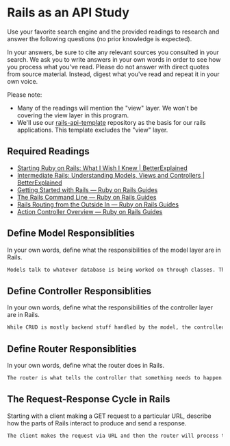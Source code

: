 # Rails as an API Study

Use your favorite search engine and the provided readings to research and answer
the following questions (no prior knowledge is expected).

In your answers, be sure to cite any relevant sources you consulted in your
search. We ask you to write answers in your own words in order to see how you
process what you've read. Please do not answer with direct quotes from source
material. Instead, digest what you've read and repeat it in your own voice.

Please note:

-   Many of the readings will mention the "view" layer. We won't be covering the
    view layer in this program.
-   We'll use our [rails-api-template](https://github.com/ga-wdi-boston/rails-api-template)
    repository as the basis for our rails applications.
    This template excludes the "view" layer.

## Required Readings

-   [Starting Ruby on Rails: What I Wish I Knew | BetterExplained](http://betterexplained.com/articles/starting-ruby-on-rails-what-i-wish-i-knew/)
-   [Intermediate Rails: Understanding Models, Views and Controllers | BetterExplained](http://betterexplained.com/articles/intermediate-rails-understanding-models-views-and-controllers/)
-   [Getting Started with Rails — Ruby on Rails Guides](http://guides.rubyonrails.org/getting_started.html)
-   [The Rails Command Line — Ruby on Rails Guides](http://guides.rubyonrails.org/command_line.html)
-   [Rails Routing from the Outside In — Ruby on Rails Guides](http://guides.rubyonrails.org/routing.html)
-   [Action Controller Overview — Ruby on Rails Guides](http://guides.rubyonrails.org/action_controller_overview.html)

## Define Model Responsiblities

In your own words, define what the responsibilities of the model layer are in
Rails.

```md
Models talk to whatever database is being worked on through classes. They also store and validate data. The way I understand it is models perform most of the CRUD actions.
```

## Define Controller Responsiblities

In your own words, define what the responsibilities of the controller layer are
in Rails.

```md
While CRUD is mostly backend stuff handled by the model, the controller will send the directions to the model. So, a user wants to change the page or access something from the page, the controller will handle the request and tell the model to perform the action.
```

## Define Router Responsiblities

In your own words, define what the router does in Rails.

```md
The router is what tells the controller that something needs to happen. A request is made and the router determines which controller should process the request.
```

## The Request-Response Cycle in Rails

Starting with a client making a GET request to a particular URL, describe how
the parts of Rails interact to produce and send a response.

```md
The client makes the request via URL and then the router will process that request. It 'routes' whatever user action has been made to the proper controller. The controller will then perform whatever actions are necessary to handle the users request. If there is some user database action going on such as logging in or purchasing something then the controller will notify the model to validate whatver CRUD action is being performed
```
